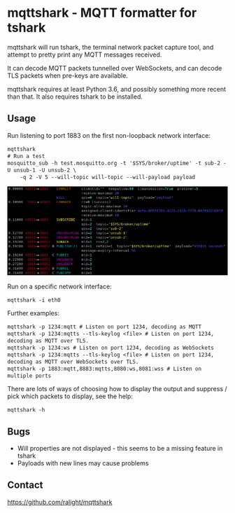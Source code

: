 # mqttshark - MQTT formatter for tshark

mqttshark will run tshark, the terminal network packet capture tool, and
attempt to pretty print any MQTT messages received.

It can decode MQTT packets tunnelled over WebSockets, and can decode TLS
packets when pre-keys are available.

mqttshark requires at least Python 3.6, and possibly something more recent than
that. It also requires tshark to be installed.

## Usage

Run listening to port 1883 on the first non-loopback network interface:

```
mqttshark
# Run a test
mosquitto_sub -h test.mosquitto.org -t '$SYS/broker/uptime' -t sub-2 -U unsub-1 -U unsub-2 \
	-q 2 -V 5 --will-topic will-topic --will-payload payload
```

![example output](example.png)

Run on a specific network interface:
```
mqttshark -i eth0
```

Further examples:

```
mqttshark -p 1234:mqtt # Listen on port 1234, decoding as MQTT
mqttshark -p 1234:mqtts --tls-keylog <file> # Listen on port 1234, decoding as MQTT over TLS.
mqttshark -p 1234:ws # Listen on port 1234, decoding as WebSockets
mqttshark -p 1234:mqtts --tls-keylog <file> # Listen on port 1234, decoding as MQTT over WebSockets over TLS.
mqttshark -p 1883:mqtt,8883:mqtts,8080:ws,8081:wss # Listen on multiple ports
```

There are lots of ways of choosing how to display the output and suppress /
pick which packets to display, see the help:
```
mqttshark -h
```

## Bugs

* Will properties are not displayed - this seems to be a missing feature in tshark
* Payloads with new lines may cause problems

## Contact

https://github.com/ralight/mqttshark
